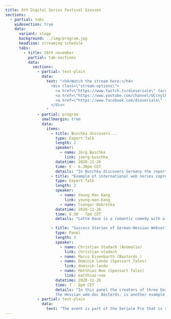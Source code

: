 ```yaml
---
title: 8th Digital Series Festival Giessen 
sections:
  - partial: tabs
    widesection: true
    data:
      variant: stage
      background: ../img/program.jpg
      headline: streaming schedule
      tabs:
        - title: 26th november
          partial: tab-sections
          data:
            sections:
              - partial: text-plain
                data:
                  text: "<h4>Watch the stream here:</h4>
                    <div class=\"stream-options\">
                      <a href=\"https://www.twitch.tv/dieseriale\" target=\"_blank\"><img src=\"../img/twitchimg.png\"></a> 
                      <a href=\"https://www.youtube.com/channel/UCcnylLeG8dN7MIpMnsBmACA\" target=\"_blank\"><img src=\"../img/youtubeimg.png\"></a> 
                      <a href=\"https://www.facebook.com/dieseriale\" target=\"_blank\"><img src=\"../img/facebookimg.png\"></a> 
                    </div>
                  "
              - partial: program
                smallmargin: true
                data:
                  items:
                    - title: Buschka discovers...
                      type: Expert Talk
                      length: 2
                      speaker:
                        - name: Jörg Buschka
                          link: joerg-buschka
                      datetime: 2020-11-26
                      time: 6 - 6.30pm CET
                      details: "In Buschka discovers Germany the reporter Jörg Buschka  walks through German cities and meets random people and places, gets invited into private homes, to parties, into exciting buildings or institutes. It can always be the person next door who holds the key to a wonderful or interesting story.In this expert talk Jörg Buschka, producer and director of the documentary webseries Buschka discovers Germany reports on this project and his experiences."
                    - title: "Example of international web series coproduction: „Lotte Haus“"
                      type: Expert Talk
                      length: 2
                      speaker:
                        - name: Young Man Kang
                          link: young-man-kang
                        - name: Csongor Dobrotka
                      datetime: 2020-11-26
                      time: 6.30 - 7pm CET
                      details: "Lotte Haus is a romantic comedy with a Soutkorean and German cast. The three protagonists experience a story inspired by Goethe's novel The Sorrows of Young Werther. The main locations and theme of the series are the Lotte World Tower in Seoul and the Lottehaus in Wetzlar and the series reveals the connection between the two buildings. Lotte Haus is the first Geman-Southkorean coproduction in webseries and also an example of branded series. Young Man Kang directed several feature films and web series. All feature films have been released on VOD in Netflix and Amazon and DVD in the US, and have sold in 15 countries. He is a founder and executive director of the Seoul Webfest and Asia Web Awards. Csongor Dobrotka is the founder and director of die Seriale. With his filmproduction company Dobago Film he also produces webseries. With Number of Silence he landed an international success."

                    - title: "Success Stories of German-Hessian Webseries"
                      type: Panel
                      length: 3
                      speaker:
                        - name: Christian Stadach (Anomalie)
                          link: christian-stadach
                        - name: Marco Eisenbarth (Bastards.)
                        - name: Dominik Lando (Spessart Tales)
                          link: dominik-lando
                        - name: Matthias Noe (Spessart Tales)
                          link: matthias-noe
                      datetime: 2020-11-26
                      time: 7 - 8pm CET
                      details: "In this panel the creators of three German-Hessian webseries are invited to sharetheir experiences on the international market.The Hessian digital series Anomalie is currently successful worldwide. The threeproducers of the series report about the existing possibilities for distribution: an up-to-date outlook on the global market. In episodes of about 20 minutes tells Anomalie the story of twenty-year-old Jan (Marc Boutter), whose life is completely turned upside down with the sudden death of his mother. The question arises whether she was his mother at all. First traces in the search for his biological parents lead the young man to Darmstadt. Together with new friends, he discovers an experiment that was hushed up decades ago. <br><br>
                      The Hessian web-doc Bastards. is another example of a Hessian series that wonseveral prizes worldwide. Producer and director of the series, Marco Eisenbarth, who is currently producing its second season, tells his experiences with the worldwide market, as well as he can give an up-to-date insight into the production phase during the Corona pandemic. The Wrestling-Documentary-Series Bastards. follows the German-Iranian Wrestling TagTeam Pretty Bastards consisting of Maggot and Prince Ahura on their way through the international wrestling circuit driven by the dream to one day make a living off of wrestling while simultaneously having to put up with studies and jobs.<br><br>Producer Dominik Lando and director Matthias Noe of Spessart Tales once met at Ein Fall für zwei as assistant director and production manager and have sincethen been a team of director and producer dedicated to the genre film. They will report on their experiences in the Hessian web series industry. Her project Spessart Tales is a web-series of mystery short films that are connected to each other and inspired by Valentin Pfeifer's Spessart Sagen. The first part Vorm Lindig is a coming of age story with a supernatural twist. The second Im Finsteren Tal is a catastrophic drama set underground with a mysterious twist aswell."
              - partial: text-plain
                data:
                  text: "The event is part of the Seriale Pro that is sponsored by the Hessian Ministry of Economics, Energy, Transport and Housing and the City of Giessen Economic Development Agency. Sponsors are Seeka TV and Videmic. The Seriale Festival, in the context of which the Seriale Pro takes place, is supported by HessenFilm und Medien and the city of Gießen."
---
```

